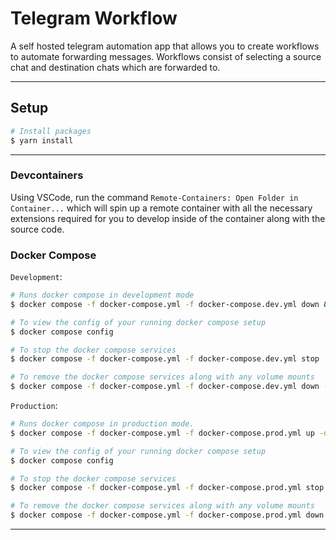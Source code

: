 # Telegram Workflow

A self hosted telegram automation app that allows you to create workflows to automate forwarding messages. Workflows consist of selecting a source chat and destination chats which are forwarded to.

---

## Setup

```bash
# Install packages
$ yarn install
```

---

### Devcontainers

Using VSCode, run the command `Remote-Containers: Open Folder in Container...` which will spin up a remote container with all the necessary extensions required for you to develop inside of the container along with the source code.

### Docker Compose

`Development`:

```bash
# Runs docker compose in development mode
$ docker compose -f docker-compose.yml -f docker-compose.dev.yml down && docker compose -f docker-compose.yml -f docker-compose.dev.yml build && docker compose -f docker-compose.yml -f docker-compose.dev.yml up

# To view the config of your running docker compose setup
$ docker compose config

# To stop the docker compose services
$ docker compose -f docker-compose.yml -f docker-compose.dev.yml stop

# To remove the docker compose services along with any volume mounts
$ docker compose -f docker-compose.yml -f docker-compose.dev.yml down -v
```

`Production`:

```bash
# Runs docker compose in production mode.
$ docker compose -f docker-compose.yml -f docker-compose.prod.yml up -d

# To view the config of your running docker compose setup
$ docker compose config

# To stop the docker compose services
$ docker compose -f docker-compose.yml -f docker-compose.prod.yml stop

# To remove the docker compose services along with any volume mounts
$ docker compose -f docker-compose.yml -f docker-compose.prod.yml down -v
```

---
